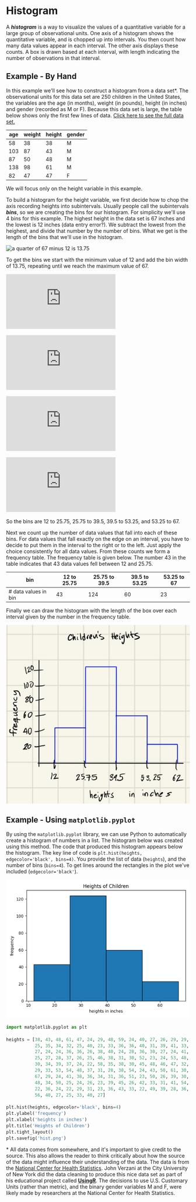 # Histogram

A ***histogram*** is a way to visualize the values of a quantitative variable for a large group of observational units.  One axis of a histogram shows the quantitative variable, and is chopped up into intervals.  You then count how many data values appear in each interval.  The other axis displays these counts.  A box is drawn based at each interval, with length indicating the number of observations in that interval.  

## Example - By Hand
In this example we'll see how to construct a histogram from a data set*.  The observational units for this data set are 250 children in the United States, the variables are the age (in months), weight (in pounds), height (in inches) and gender (recorded as M or F). Because this data set is large, the table below shows only the first few lines of data.  [Click here to see the full data set.](../data/kid-weights-UsingR.csv)

| age | weight | height | gender |
|-----|--------|--------|--------|
| 58  | 38     | 38     | M      |
| 103 | 87     | 43     | M      |
| 87  | 50     | 48     | M      |
| 138 | 98     | 61     | M      |
| 82  | 47     | 47     | F      |

 We will focus only on the height variable in this example. 

 To build a histogram for the height variable, we first decide how to chop the axis recording heights into subintervals.  Usually people call the subintervals ***bins***, so we are creating the bins for our histogram.  For simplicity we'll use 4 bins for this example.  The highest height in the data set is 67 inches and the lowest is 12 inches (data entry error?).  We subtract the lowest from the heighest, and divide that number by the number of bins.  What we get is the length of the bins that we'll use in the histogram.
 
![a quarter of 67 minus 12 is 13.75](https://latex.codecogs.com/svg.latex?\tfrac{1}{4}(67-12)=13.75)

To get the bins we start with the minimum value of 12 and add the bin width of 13.75, repeating until we reach the maximum value of 67.

![twelve plus 13.75 is 25.75](https://latex.codecogs.com/svg.latex?12%2b13.75=25.75)

![25.75 plus 13.75 is 39.5](https://latex.codecogs.com/svg.latex?25.75+13.75=39.5)

![39.5 plus 13.75 is 53.25](https://latex.codecogs.com/svg.latex?39.5+13.75=53.25)

![53.25 plus 13.75 is 67](https://latex.codecogs.com/svg.latex?53.25+13.75=67)

So the bins are 12 to 25.75, 25.75 to 39.5, 39.5 to 53.25, and 53.25 to 67.

Next we count up the number of data values that fall into each of these bins. For data values that fall exactly on the edge on an interval, you have to decide to put them in the interval to the right or to the left.  Just apply the choice consistently for all data values. From these counts we form a frequency table.  The frequency table is given below.  The number 43 in the table indicates that 43 data values fell between 12 and 25.75.



| bin | 12 to 25.75      | 25.75 to 39.5  | 39.5 to 53.25      | 53.25 to 67 |
|----------|--------------|----------|--------------|--------------|
| # data values in bin   | 43     | 124    | 60   | 23 |

Finally we can draw the histogram with the length of the box over each interval given by the number in the frequency table.


![Histogram of children's heights by hand](../image/hist_height_byhand.png)



## Example - Using `matplotlib.pyplot`

By using the `matplotlib.pyplot` library, we can use Python to automatically create a histogram of numbers in a list.  The histogram below was created using this method. The code that produced this histogram appears below the histogram. The key line of code is `plt.hist(heights, edgecolor='black', bins=4)`.  You provide the list of data (`heights`), and the number of bins (`bins=4`). To get lines around the rectangles in the plot we've included (`edgecolor='black'`).

<!-- (Comment) Code for graph below is in level_1/code/hist.py -->
![Histogram of children's heights using matplotlib.pyplot](../image/hist_heights.png)

```python
import matplotlib.pyplot as plt

heights = [38, 43, 48, 61, 47, 24, 29, 48, 59, 24, 40, 27, 26, 29, 29, 28, 59, 28, 30, 24, 36, 36, 47, 48, 33, 23, 28,
           25, 35, 34, 32, 25, 40, 23, 33, 36, 36, 40, 31, 39, 41, 33, 58, 53, 31, 23, 33, 34, 36, 21, 48, 38, 36, 12,
           27, 24, 24, 36, 36, 26, 38, 40, 24, 28, 36, 30, 27, 24, 41, 33, 45, 30, 58, 48, 26, 36, 25, 32, 23, 40, 24,
           25, 27, 28, 37, 26, 25, 46, 38, 31, 30, 52, 23, 24, 53, 48, 36, 32, 36, 24, 29, 28, 54, 36, 50, 42, 34, 55,
           30, 34, 39, 37, 24, 22, 58, 35, 38, 30, 45, 48, 46, 47, 32, 35, 24, 49, 48, 40, 28, 32, 28, 22, 40, 38, 32,
           29, 33, 53, 54, 48, 37, 31, 28, 38, 54, 24, 43, 50, 61, 30, 61, 47, 40, 48, 33, 38, 30, 59, 42, 48, 36, 26,
           67, 29, 24, 41, 38, 36, 34, 31, 36, 51, 23, 50, 26, 39, 30, 58, 35, 50, 60, 42, 47, 43, 36, 24, 24, 38, 27,
           48, 34, 50, 25, 24, 26, 23, 39, 45, 26, 42, 33, 31, 41, 54, 51, 34, 59, 23, 23, 56, 58, 36, 24, 58, 52, 34,
           22, 36, 24, 22, 29, 31, 23, 36, 43, 33, 22, 49, 39, 28, 36, 39, 61, 39, 30, 36, 36, 26, 29, 45, 32, 43, 36,
           56, 40, 27, 25, 33, 40, 27]
           
plt.hist(heights, edgecolor='black', bins=4)
plt.ylabel('frequency')
plt.xlabel('heights in inches')
plt.title('Heights of Children')
plt.tight_layout()
plt.savefig('hist.png')
```

\* All data comes from somewhere, and it's important to give credit to the source. This also allows the reader to think critically about how the source of the data might influence their understanding of the data. The data is from the [National Center for Health Statistics](https://www.cdc.gov/nchs/nhanes/index.htm?CDC_AA_refVal=https%3A%2F%2Fwww.cdc.gov%2Fnchs%2Fnhanes.htm). John Verzani at the City University of New York did the data cleaning to produce this nice data set as part of his educational project called [**UsingR**](https://www.math.csi.cuny.edu/Statistics/R/simpleR/). The decisions to use U.S. Customary Units (rather than metric), and the binary gender variables M and F, were likely made by researchers at the National Center for Health Statistics. 
